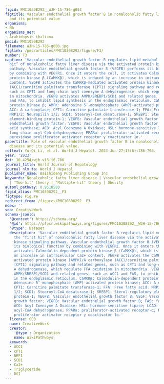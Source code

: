 ```yaml
---
figid: PMC10308292__WJH-15-786-g003
figtitle: Vascular endothelial growth factor B in nonalcoholic fatty liver disease
  and its potential value
organisms:
- NA
organisms_ner:
- Arabidopsis thaliana
pmcid: PMC10308292
filename: WJH-15-786-g003.jpg
figlink: /pmc/articles/PMC10308292/figure/F3/
number: F3
caption: 'Vascular endothelial growth factor B regulates lipid metabolism in the “first
  hit” of nonalcoholic fatty liver disease via the activated protein kinase signaling
  pathway. Vascular endothelial growth factor B (VEGFB) performs its biological function
  by combining with VEGFR1. Once it enters the cell, it activates Calmodulin-dependent
  protein kinase β (CaMKKβ), which is induced by an increase in intracellular Ca2+
  content. VEGFB activates the CaMKKβ-mediated activated protein kinase (AMPK)/A carboxylase
  (ACC)/carnitine palmitate transferase (CPT1) signaling pathway and related genes,
  such as CPT1 and long-chain acyl coenzyme A dehydrogenase, which regulate FFA oxidation
  in mitochondria. VEGFB activates AMPK/SREBP1/SCD1 and related genes, such as ACC1
  and FAS, to inhibit lipid synthesis in the endoplasmic reticulum. CaMKKβ: Calmodulin-dependent
  protein kinase β; AMPK: Adenosine 5’-monophosphate (AMP)-activated protein kinase;
  ACC: A carboxylase; CPT1: Carnitine palmitate transferase-1; FFA: Free fatty acid;
  NRP1/2: Neuropilin 1/2; SCD1: Stearoyl-CoA desaturase-1; SREBP1: Sterol-regulatory
  element-binding protein-1; VEGFB: Vascular endothelial growth factor B; VEGF: Vascular
  endothelial growth factor; VEGFB: Vascular endothelial growth factor B; FAS: fatty
  acid synthase; ACO: Acyl Coenzyme A Oxidase; HSL: hormone-sensitive lipase; LCAD:
  long-chain acyl-CoA dehydrogenase; PPARα: proliferator-activated receptor-α; PGC-1α:
  peroxidase proliferator activator receptor γ coactivator 1α.'
papertitle: Role of vascular endothelial growth factor B in nonalcoholic fatty liver
  disease and its potential value.
reftext: Yu-Qi Li, et al. World J Hepatol. 2023 Jun 27;15(6):786-796.
year: '2023'
doi: 10.4254/wjh.v15.i6.786
journal_title: World Journal of Hepatology
journal_nlm_ta: World J Hepatol
publisher_name: Baishideng Publishing Group Inc
keywords: Nonalcoholic fatty liver disease | Vascular endothelial growth factor B
  | "Two-hit" theory | "Multiple-hit" theory | Obesity
automl_pathway: 0.9518583
figid_alias: PMC10308292__F3
figtype: Figure
redirect_from: /figures/PMC10308292__F3
ndex: ''
seo: CreativeWork
schema-jsonld:
  '@context': https://schema.org/
  '@id': https://pfocr.wikipathways.org/figures/PMC10308292__WJH-15-786-g003.html
  '@type': Dataset
  description: 'Vascular endothelial growth factor B regulates lipid metabolism in
    the “first hit” of nonalcoholic fatty liver disease via the activated protein
    kinase signaling pathway. Vascular endothelial growth factor B (VEGFB) performs
    its biological function by combining with VEGFR1. Once it enters the cell, it
    activates Calmodulin-dependent protein kinase β (CaMKKβ), which is induced by
    an increase in intracellular Ca2+ content. VEGFB activates the CaMKKβ-mediated
    activated protein kinase (AMPK)/A carboxylase (ACC)/carnitine palmitate transferase
    (CPT1) signaling pathway and related genes, such as CPT1 and long-chain acyl coenzyme
    A dehydrogenase, which regulate FFA oxidation in mitochondria. VEGFB activates
    AMPK/SREBP1/SCD1 and related genes, such as ACC1 and FAS, to inhibit lipid synthesis
    in the endoplasmic reticulum. CaMKKβ: Calmodulin-dependent protein kinase β; AMPK:
    Adenosine 5’-monophosphate (AMP)-activated protein kinase; ACC: A carboxylase;
    CPT1: Carnitine palmitate transferase-1; FFA: Free fatty acid; NRP1/2: Neuropilin
    1/2; SCD1: Stearoyl-CoA desaturase-1; SREBP1: Sterol-regulatory element-binding
    protein-1; VEGFB: Vascular endothelial growth factor B; VEGF: Vascular endothelial
    growth factor; VEGFB: Vascular endothelial growth factor B; FAS: fatty acid synthase;
    ACO: Acyl Coenzyme A Oxidase; HSL: hormone-sensitive lipase; LCAD: long-chain
    acyl-CoA dehydrogenase; PPARα: proliferator-activated receptor-α; PGC-1α: peroxidase
    proliferator activator receptor γ coactivator 1α.'
  license: CC0
  name: CreativeWork
  creator:
    '@type': Organization
    name: WikiPathways
  keywords:
  - ACC1
  - cPT1
  - NRP1
  - SCD1
  - Ca2+
  - Triglyceride
  - DOI
---
```

